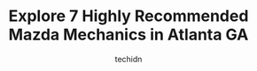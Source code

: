 ---
layout: ampstory
image: https://images.unsplash.com/photo-1623564493214-6137dff043ad?ixlib=rb-4.0.3&ixid=MnwxMjA3fDB8MHxwaG90by1wYWdlfHx8fGVufDB8fHx8&auto=format&fit=crop&w=640&h=853&q=80
author: techidn
featured: false
description: If youre in need of trustworthy and skilled Mazda Mechanic in Atlanta GA, USA, youll be pleased to discover the 7 best Mazda Mechanic in town. Their expertise and commitment to customer sa
title: Explore 7 Highly Recommended Mazda Mechanics in Atlanta GA
cover:
   title: Explore 7 Highly Recommended Mazda Mechanics in Atlanta GA
   subtitle: Rickpate
   background: https://images.unsplash.com/photo-1623564493214-6137dff043ad?ixlib=rb-4.0.3&ixid=MnwxMjA3fDB8MHxwaG90by1wYWdlfHx8fGVufDB8fHx8&auto=format&fit=crop&w=640&h=853&q=80

pages: 
 - layout: thirds
   top: <h1>#1 Autohaus Social</h1>
   bottom: "<p>Highly recommend!!! Great customer service and professional service. We have been utilizing Autohaus Social since November of 2019. I recently brought my 2012 VW Golf R t</p>"
   background: https://www.knot35.com/toplist/wp-content/uploads/2023/06/best-mazda-mechanic-1-in-atlanta-ga-1685831786.jpeg
   backgroundblur: true
 - layout: thirds
   top: <h1>#2 Mazcare</h1>
   bottom: "<p>1962 Airport Industrial Park Dr SE, Marietta, GA 30060, United States</p>"
   background: https://www.knot35.com/toplist/wp-content/uploads/2023/06/best-mazda-mechanic-2-in-atlanta-ga-1685831786.jpeg
   cta:
      link: https://www.knot35.com/toplist/explore-7-highly-recommended-mazda-mechanics-in-atlanta-ga/
      text: Explore 7 Highly Recommended Mazda Mechanics in Atlanta GA
 - layout: thirds
   top: <h1>#3 Jim Ellis Mazda Marietta Service</h1>
   bottom: "<p>1715 Cobb Pkwy SE, Marietta, GA 30060, United States</p>"
   background: https://www.knot35.com/toplist/wp-content/uploads/2023/06/best-mazda-mechanic-3-in-atlanta-ga-1685831787.jpeg
   cta:
      link: https://www.knot35.com/toplist/explore-7-highly-recommended-mazda-mechanics-in-atlanta-ga/
      text: Explore 7 Highly Recommended Mazda Mechanics in Atlanta GA
 - layout: thirds
   top: <h1>#4 GORDONS AUTOMOTIVE SERVICE CENTER</h1>
   bottom: "<p>3096 Campbellton Rd SW, Atlanta, GA 30311, United States</p>"
   background: https://images.unsplash.com/photo-1549241520-425e3dfc01cb?ixlib=rb-4.0.3&ixid=MnwxMjA3fDB8MHxwaG90by1wYWdlfHx8fGVufDB8fHx8&auto=format&fit=crop&w=640&h=853&q=80
   cta:
      link: https://www.knot35.com/toplist/explore-7-highly-recommended-mazda-mechanics-in-atlanta-ga/
      text: Explore 7 Highly Recommended Mazda Mechanics in Atlanta GA
 - layout: thirds
   top: <h1>#5 Braxton Automotive Asian Car Care</h1>
   bottom: "<p>1172 Northside Dr NW, Atlanta, GA 30318, United States</p>"
   background: https://images.unsplash.com/photo-1591393223703-56fe1347ac62?ixlib=rb-4.0.3&ixid=MnwxMjA3fDB8MHxwaG90by1wYWdlfHx8fGVufDB8fHx8&auto=format&fit=crop&w=640&h=853&q=80
   cta:
      link: https://www.knot35.com/toplist/explore-7-highly-recommended-mazda-mechanics-in-atlanta-ga/
      text: Explore 7 Highly Recommended Mazda Mechanics in Atlanta GA
 - layout: thirds
   top: <h1>#6 Vaughan Automotive - Mercedes-Benz, BMW, AUDI, VW Repair & Service Specialist of Atlanta</h1>
   bottom: "<p>2541 Maner Rd SE, Atlanta, GA 30339, United States</p>"
   background: https://images.unsplash.com/photo-1553949345-eb786bb3f7ba?ixlib=rb-4.0.3&ixid=MnwxMjA3fDB8MHxwaG90by1wYWdlfHx8fGVufDB8fHx8&auto=format&fit=crop&w=640&h=853&q=80
   cta:
      link: https://www.knot35.com/toplist/explore-7-highly-recommended-mazda-mechanics-in-atlanta-ga/
      text: Explore 7 Highly Recommended Mazda Mechanics in Atlanta GA
 - layout: thirds
   top: <h1>#7 Buckhead Imports</h1>
   bottom: "<p>28 Irby Ave NW, Atlanta, GA 30305, United States</p>"
   background: https://images.unsplash.com/photo-1615749413727-825b59a857b5?ixlib=rb-4.0.3&ixid=MnwxMjA3fDB8MHxwaG90by1wYWdlfHx8fGVufDB8fHx8&auto=format&fit=crop&w=640&h=853&q=80
   cta:
      link: https://www.knot35.com/toplist/explore-7-highly-recommended-mazda-mechanics-in-atlanta-ga/
      text: Explore 7 Highly Recommended Mazda Mechanics in Atlanta GA
 - layout: thirds
   middle: Continue reading...
   background: https://images.unsplash.com/photo-1540457036297-448b6b99e91c?ixlib=rb-4.0.3&ixid=MnwxMjA3fDB8MHxwaG90by1wYWdlfHx8fGVufDB8fHx8&auto=format&fit=crop&w=640&h=853&q=80
   cta:
      link: https://www.knot35.com/toplist/explore-7-highly-recommended-mazda-mechanics-in-atlanta-ga/
      text: Explore 7 Highly Recommended Mazda Mechanics in Atlanta GA
      
---